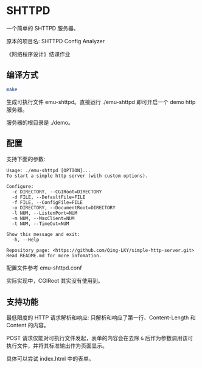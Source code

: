 # SHTTPD

一个简单的 SHTTPD 服务器。

原本的项目名: SHTTPD Config Analyzer

《网络程序设计》结课作业

## 编译方式

```bash
make
```

生成可执行文件 emu-shttpd。直接运行 ./emu-shttpd 即可开启一个 demo http 服务器。

服务器的根目录是 ./demo。

## 配置

支持下面的参数:

```text
Usage: ./emu-shttpd [OPTION]...
To start a simple http server (with custom options).

Configure:
  -c DIRECTORY, --CGIRoot=DIRECTORY
  -d FILE, --DefaultFile=FILE
  -f FILE, --ConfigFile=FILE
  -o DIRECTORY, --DocumentRoot=DIRECTORY
  -l NUM, --ListenPort=NUM
  -m NUM, --MaxClient=NUM
  -t NUM, --TimeOut=NUM

Show this message and exit:
  -h, --Help

Repository page: <https://github.com/Qing-LKY/simple-http-server.git>
Read README.md for more infomation.
```

配置文件参考 emu-shttpd.conf

实际实现中，CGIRoot 其实没有使用到。

## 支持功能

最低限度的 HTTP 请求解析和响应: 只解析和响应了第一行、Content-Length 和 Content 的内容。

POST 请求仅能对可执行文件发起，表单的内容会在去除 `&` 后作为参数调用该可执行文件，并将其标准输出作为页面显示。

具体可以尝试 index.html 中的表单。
